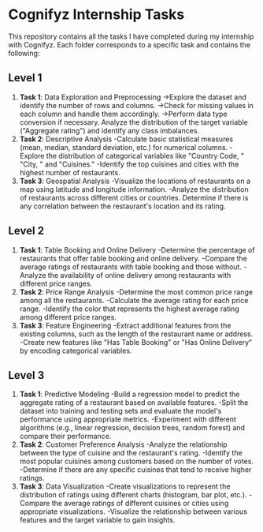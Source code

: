 # Cognifyz Internship Tasks
This repository contains all the tasks I have completed during my internship with Cognifyz. Each folder corresponds to a specific task and contains the following:

## Level 1 
1. **Task 1**:  Data Exploration and Preprocessing
   ->Explore the dataset and identify the number of rows and columns.
   ->Check for missing values in each column and handle them accordingly.
   ->Perform data type conversion if necessary. Analyze the distribution of the target variable ("Aggregate rating") and identify any class imbalances.
2. **Task 2**: Descriptive Analysis
   -Calculate basic statistical measures (mean, median, standard deviation, etc.) for numerical columns.
   -Explore the distribution of categorical variables like "Country Code, " "City, " and "Cuisines."
   -Identify the top cuisines and cities with the highest number of restaurants.
3. **Task 3**: Geospatial Analysis
   -Visualize the locations of restaurants on a map using latitude and longitude information.
   -Analyze the distribution of restaurants across different cities or countries. Determine if there is any correlation between the restaurant's location and its rating.
   
 ## Level 2
1. **Task 1**:  Table Booking and Online Delivery
   -Determine the percentage of restaurants that offer table booking and online delivery.
   -Compare the average ratings of restaurants with table booking and those without.
   -Analyze the availability of online delivery among restaurants with different price ranges.
3. **Task 2**: Price Range Analysis
   -Determine the most common price range among all the restaurants.
   -Calculate the average rating for each price range.
   -Identify the color that represents the highest average rating among different price ranges.
5. **Task 3**: Feature Engineering
   -Extract additional features from the existing columns, such as the length of the restaurant name or address.
   -Create new features like "Has Table Booking" or "Has Online Delivery" by encoding categorical variables.

 ## Level 3
1. **Task 1**: Predictive Modeling
   -Build a regression model to predict the aggregate rating of a restaurant based on available features.
   -Split the dataset into training and testing sets and evaluate the model's performance using appropriate metrics.
   -Experiment with different algorithms (e.g., linear regression, decision trees, random forest) and compare their performance.
1. **Task 2**: Customer Preference Analysis
   -Analyze the relationship between the type of cuisine and the restaurant's rating.
   -Identify the most popular cuisines among customers based on the number of votes.
   -Determine if there are any specific cuisines that tend to receive higher ratings.
5. **Task 3**: Data Visualization
   -Create visualizations to represent the distribution of ratings using different charts (histogram, bar plot, etc.).
   -Compare the average ratings of different cuisines or cities using appropriate visualizations.
   -Visualize the relationship between various features and the target variable to gain insights.
